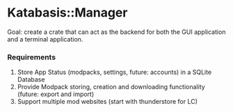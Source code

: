 # Katabasis::Manager

Goal: create a crate that can act as the backend for both the GUI application and a terminal application.

### Requirements

1. Store App Status (modpacks, settings, future: accounts) in a SQLite Database
2. Provide Modpack storing, creation and downloading functionality (future: export and import)
3. Support multiple mod websites (start with thunderstore for LC)
